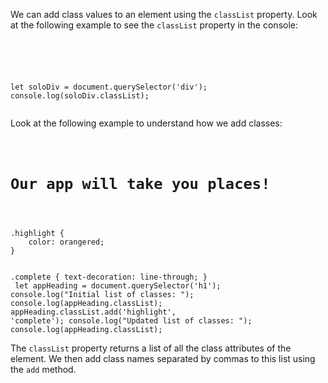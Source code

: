 <!-- TODO: The classList output is visible in the console. Use that to show the class names in the lesson. -->
We can add class values to an
element using the `classList` property.
Look at the following example
to see the `classList` property
in the console:

<Editor lang="javascript">
<code>
<panel lang="html">
<div class = "fruit orange colour"></div>
</panel>
<panel lang="javascript">
let soloDiv = document.querySelector('div');
console.log(soloDiv.classList);
</panel>
</code>
</Editor>

Look at the following example to
understand how we add classes:

<Editor lang="javascript">
<code>
<panel lang="html">
<h1>Our app will take you places!</h1>
</panel>
<panel lang="css">
.highlight {
    color: orangered;
}

.complete {
    text-decoration: line-through;
}
</panel>
<panel lang="javascript">
let appHeading = document.querySelector('h1');
console.log("Initial list of classes: ");
console.log(appHeading.classList);
appHeading.classList.add('highlight', 'complete');
console.log("Updated list of classes: ");
console.log(appHeading.classList);
</panel>
</code>
</Editor>

The `classList` property returns a list
of all the class attributes of the element.
We then add class names separated by commas
to this list using the `add` method.

